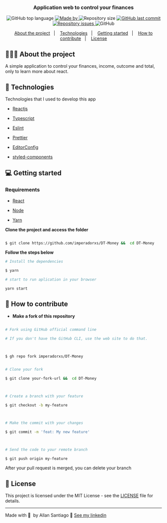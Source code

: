 <h3  align="center">

Application web to control your finances

</h3>



<p align="center">
  <img alt="GitHub top language" src="https://img.shields.io/github/languages/top/imperadorxs/DT-Money">

  <a href="https://www.linkedin.com/in/imperadorxs/" target="_blank" rel="noopener noreferrer">
    <img alt="Made by" src="https://img.shields.io/badge/made%20by-Allan%20Santiago-%20">
  </a>

  <img alt="Repository size" src="https://img.shields.io/github/repo-size/imperadorxs/DT-Money">

  <a href="https://github.com/imperadorxs/DT-Money/commits/main">
    <img alt="GitHub last commit" src="https://img.shields.io/github/last-commit/imperadorxs/DT-Money">
  </a>

  <a href="https://github.com/imperadorxs/DT-Money/issues">
    <img alt="Repository issues" src="https://img.shields.io/github/issues/imperadorxs/DT-Money">
  </a>

  <img alt="GitHub" src="https://img.shields.io/github/license/imperadorxs/DT-Money">
</p>



<p align="center">
  <a href="#-about-the-project">About the project</a>&nbsp;&nbsp;&nbsp;|&nbsp;&nbsp;&nbsp;
  <a href="#-technologies">Technologies</a>&nbsp;&nbsp;&nbsp;|&nbsp;&nbsp;&nbsp;
  <a href="#-getting-started">Getting started</a>&nbsp;&nbsp;&nbsp;|&nbsp;&nbsp;&nbsp;
  <a href="#-how-to-contribute">How to contribute</a>&nbsp;&nbsp;&nbsp;|&nbsp;&nbsp;&nbsp;
  <a href="#-license">License</a>
</p>





## 👨🏻‍💻 About the project




A simple application to control your finances, income, outcome and total, only to learn more about react.



## 🚀 Technologies



Technologies that I used to develop this app



- [Reactjs](reactjs.org)

- [Typescript](https://www.typescriptlang.org/docs/handbook/typescript-in-5-minutes.html)

- [Eslint](https://eslint.org/)

- [Prettier](https://prettier.io/)

- [EditorConfig](https://editorconfig.org/)

- [styled-components](https://styled-components.com/)




## 💻 Getting started



### Requirements



- [React](https://pt-br.reactjs.org/)

- [Node](https://nodejs.org/en/download/)

- [Yarn](https://classic.yarnpkg.com/en/docs/install#windows-stable)



**Clone the project and access the folder**



```bash

$ git clone https://github.com/imperadorxs/DT-Money &&  cd DT-Money

```


**Follow the steps below**


```bash
# Install the dependencies

$ yarn

# start to run aplication in your browser

yarn start


```





## 🤔 How to contribute



- **Make a fork of this repository**



```bash

# Fork using GitHub official command line

# If you don't have the GitHub CLI, use the web site to do that.



$ gh repo fork imperadorxs/DT-Money

```



```bash

# Clone your fork

$ git clone your-fork-url &&  cd DT-Money



# Create a branch with your feature

$ git checkout -b my-feature



# Make the commit with your changes

$ git commit -m 'feat: My new feature'



# Send the code to your remote branch

$ git push origin my-feature

```



After your pull request is merged, you can delete your branch



## 📝 License



This project is licensed under the MIT License - see the [LICENSE](LICENSE) file for details.



---



Made with 💜&nbsp; by Allan Santiago 👋 [See my linkedin](https://www.linkedin.com/in/imperadorxs/)
